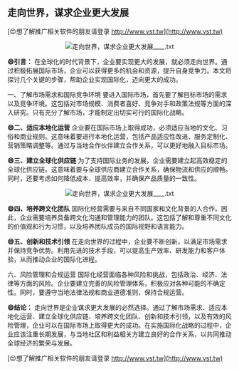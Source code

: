 ## **走向世界，谋求企业更大发展**

[😍想了解推广相关软件的朋友请登录 http://www.vst.tw](http://www.vst.tw)

 <center><img src="https://vst.tw/MP4/tuiguang/png/8.png" alt="走向世界，谋求企业更大发展____.txt"></center>

**😄引言：**
在全球化的时代背景下，企业要实现更大的发展，就必须走向世界。通过积极拓展国际市场，企业可以获得更多的机会和资源，提升自身竞争力。本文将探讨几个关键的步骤，帮助企业实现国际化，迈向更大的成功。

一、了解市场需求和国际竞争环境
要进入国际市场，首先要了解目标市场的需求以及竞争环境。这包括对市场规模、消费者喜好、竞争对手和政策法规等方面的深入研究。只有充分了解市场，才能制定出切实可行的国际化战略。

**😄二、适应本地化运营**
企业要在国际市场上取得成功，必须适应当地的文化、习俗和商业规则。这意味着要进行本地化运营，包括产品适应性改进、服务定制化、营销策略调整等。通过与当地合作伙伴建立合作关系，可以更好地融入目标市场。

**😄三、建立全球化供应链**
为了支持国际业务的发展，企业需要建立起高效稳定的全球化供应链。这意味着要与全球供应商建立合作关系，确保物流和供应的顺畅。同时，还要考虑如何降低成本、提高效率，并确保产品质量的一致性。

 <center><img src="https://vst.tw/MP4/tuiguang/png/5.png" alt="走向世界，谋求企业更大发展____.txt"></center>

**😄四、培养跨文化团队**
国际化经营需要与来自不同国家和文化背景的人合作。因此，企业需要培养具备跨文化沟通和管理能力的团队。这包括了解和尊重不同文化的价值观和行为习惯，以及培养团队成员的国际视野和语言能力。

**😄五、创新和技术引领**
在走向世界的过程中，企业要不断创新，以满足市场需求并保持竞争优势。利用先进的技术手段，可以提高生产效率、研发能力和客户体验，从而推动企业的国际化进程。

六、风险管理和合规运营
国际化经营面临各种风险和挑战，包括政治、经济、法律等方面的风险。企业要建立完善的风险管理体系，积极应对各种可能的不确定性。同时，要遵守当地法律法规和商业道德准则，保持合规运营。

**😄结论：**
走向世界是企业谋求更大发展的必然选择。通过了解市场需求、适应本地化运营、建立全球化供应链、培养跨文化团队、创新和技术引领，以及有效的风险管理，企业可以在国际市场上取得更大的成功。在实施国际化战略的过程中，企业应该注重长期发展，与当地社区和利益相关方建立良好的合作关系，以共同推动全球经济的繁荣与发展。

[😍想了解推广相关软件的朋友请登录 http://www.vst.tw](http://www.vst.tw)



